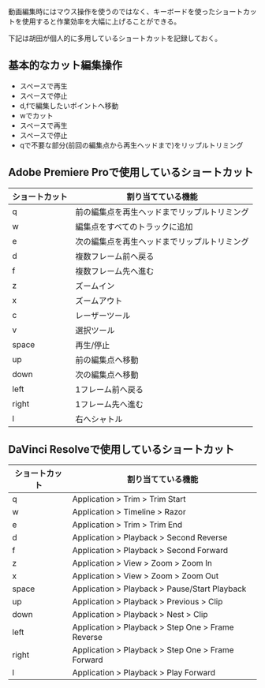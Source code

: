 動画編集時にはマウス操作を使うのではなく、キーボードを使ったショートカットを使用すると作業効率を大幅に上げることができる。

下記は胡田が個人的に多用しているショートカットを記録しておく。
## 基本的なカット編集操作
- スペースで再生
- スペースで停止
- d,fで編集したいポイントへ移動
- wでカット
- スペースで再生
- スペースで停止
- qで不要な部分(前回の編集点から再生ヘッドまで)をリップルトリミング

## Adobe Premiere Proで使用しているショートカット

|ショートカット|割り当てている機能|
|--|--|
|q|前の編集点を再生ヘッドまでリップルトリミング|
|w|編集点をすべてのトラックに追加|
|e|次の編集点を再生ヘッドまでリップルトリミング|
|d|複数フレーム前へ戻る|
|f|複数フレーム先へ進む|
|z|ズームイン|
|x|ズームアウト|
|c|レーザーツール|
|v|選択ツール|
|space|再生/停止|
|up|前の編集点へ移動|
|down|次の編集点へ移動|
|left|1フレーム前へ戻る|
|right|1フレーム先へ進む|
|l|右へシャトル|


## DaVinci Resolveで使用しているショートカット

|ショートカット|割り当てている機能|
|--|--|
|q|Application > Trim > Trim Start|
|w|Application > Timeline > Razor|
|e|Application > Trim > Trim End|
|d|Application > Playback > Second Reverse|
|f|Application > Playback > Second Forward|
|z|Application > View > Zoom > Zoom In|
|x|Application > View > Zoom > Zoom Out|
|space|Application > Playback > Pause/Start Playback|
|up|Application > Playback > Previous > Clip|
|down|Application > Playback > Nest > Clip|
|left|Application > Playback > Step One > Frame Reverse|
|right|Application > Playback > Step One > Frame Forward|
|l|Application > Playback > Play Forward|

